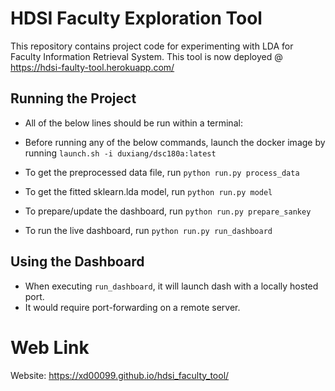 # HDSI Faculty Exploration Tool

This repository contains project code for experimenting with LDA for Faculty Information Retrieval System.
This tool is now deployed @ https://hdsi-faulty-tool.herokuapp.com/

## Running the Project
* All of the below lines should be run within a terminal:

* Before running any of the below commands, launch the docker image by running `launch.sh -i duxiang/dsc180a:latest`

* To get the preprocessed data file, run `python run.py process_data`
* To get the fitted sklearn.lda model, run `python run.py model`
* To prepare/update the dashboard, run `python run.py prepare_sankey`
* To run the live dashboard, run `python run.py run_dashboard`

## Using the Dashboard
* When executing `run_dashboard`, it will launch dash with a locally hosted port.
* It would require port-forwarding on a remote server.

# Web Link
Website: https://xd00099.github.io/hdsi_faculty_tool/
